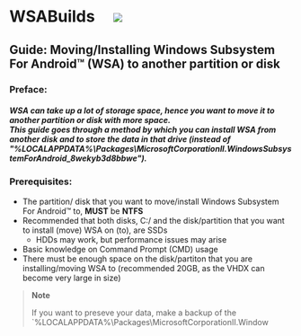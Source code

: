 # WSABuilds &nbsp; &nbsp; <img src="https://img.shields.io/github/downloads/MustardChef/WSABuilds/total?label=Total%20Downloads&style=for-the-badge"/> &nbsp; 


## Guide: Moving/Installing Windows Subsystem For Android™ (WSA) to another partition or disk 

### Preface:
##### WSA can take up a lot of storage space, hence you want to move it to another partition or disk with more space. <br> This guide goes through a method by which you can install WSA from another disk and to store the data in that drive (instead of "%LOCALAPPDATA%\Packages\MicrosoftCorporationII.WindowsSubsystemForAndroid_8wekyb3d8bbwe"). 

### Prerequisites:
- The partition/ disk that you want to move/install Windows Subsystem For Android™ to, ****MUST**** be **NTFS**
- Recommended that both disks, C:/ and the disk/partition that you want to install (move) WSA on (to), are SSDs 
    - HDDs may work, but performance issues may arise
- Basic knowledge on Command Prompt (CMD) usage
- There must be enough space on the disk/partiton that you are installing/moving WSA to (recommended 20GB, as the VHDX can become very large in size)

> **Note** 
> 
> If you want to preseve your data, make a backup of the `%LOCALAPPDATA%\Packages\MicrosoftCorporationII.Window